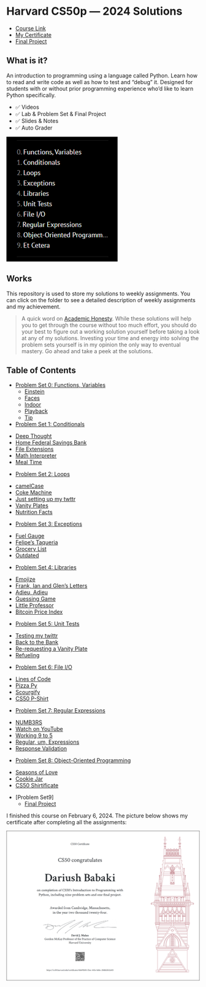 Harvard CS50p — 2024 Solutions
=====================

-   [Course Link](https://cs50.harvard.edu/python/2022/)
-   [My Certificate](https://cs50.harvard.edu/certificates/6b691b01-f3ee-445e-b6bc-20dfa5b52e03)
-   [Final Project](https://github.com/dariushbabaki/CS50-Python/tree/main/final%20project)

## What is it?

An introduction to programming using a language called Python. Learn how to read and write code as well as how to test and “debug” it. Designed for students with or without prior programming experience who’d like to learn Python specifically.

-   ✅ Videos
-   ✅ Lab & Problem Set & Final Project
-   ✅ Slides & Notes
-   ✅ Auto Grader

![cs50](image/CS50.png)

## Works

This repository is used to store my solutions to weekly assignments. You can click on the folder to see a detailed description of weekly assignments and my achievement.

> A quick word on [Academic Honesty](https://cs50.harvard.edu/x/2024/honesty/). While these solutions will help you to get through the course without too much effort, you should do your best to figure out a working solution yourself before taking a look at any of my solutions. Investing your time and energy into solving the problem sets yourself is in my opinion the only way to eventual mastery.
Go ahead and take a peek at the solutions.

## Table of Contents
- [Problem Set 0: Functions, Variables](https://github.com/dariushbabaki/CS50-Python/tree/main/week0)
  * [Einstein](https://github.com/dariushbabaki/CS50-Python/blob/main/week0/einstein.py)
  * [Faces](/Week0/faces)
  * [Indoor](/Week0/indoor)
  * [Playback](/Week0/playback)
  * [Tip](/Week0/tip)
 - [Problem Set 1: Conditionals](/Week1)
  * [Deep Thought](/Week1/deep)
  * [Home Federal Savings Bank](/Week1/bank)
  * [File Extensions](/Week1/extensions)
  * [Math Interpreter](/Week1/interpreter)
  * [Meal Time](/Week1/meal)
 - [Problem Set 2: Loops](/Week2)
  * [camelCase](/Week2/camel)
  * [Coke Machine](/Week2/coke)
  * [Just setting up my twttr](/Week2/twttr)
  * [Vanity Plates](/Week2/plates)
  * [Nutrition Facts](/Week2/nutrition)
   - [Problem Set 3: Exceptions](/Week3)
  * [Fuel Gauge](/Week3/fuel)
  * [Felipe’s Taqueria](/Week3/taqueria)
  * [Grocery List](/Week3/grocery)
  * [Outdated](/Week3/Outdated)
   - [Problem Set 4: Libraries](/Week4)
  * [Emojize](/Week4/Emojize)
  * [Frank, Ian and Glen’s Letters](/Week4/figlet)
  * [Adieu, Adieu](/Week4/adieu)
  * [Guessing Game](/Week4/game)
  * [Little Professor](/Week4/professor)
  * [Bitcoin Price Index](/Week4/bitcoin)
   - [Problem Set 5: Unit Tests](/Week5)
  * [Testing my twittr](/Week5/test_twttr)
  * [Back to the Bank](/Week5/test_bank)
  * [Re-requesting a Vanity Plate](/Week5/test_plates)
  * [Refueling](/Week5/test_fuel)
   - [Problem Set 6: File I/O](/Week6)
  * [Lines of Code](/Week6/lines)
  * [Pizza Py](/Week6/pizza)
  * [Scourgify](/Week6/scourgify)
  * [CS50 P-Shirt](/Week6/shirt)
   - [Problem Set 7: Regular Expressions](/Week7)
  * [NUMB3RS](/Week7/numb3rs)
  * [Watch on YouTube](/Week7/watch)
  * [Working 9 to 5](/Week7/working)
  * [Regular, um, Expressions](/Week7/um)
  * [Response Validation](/Week7/response)
   - [Problem Set 8: Object-Oriented Programming](/Week8)
  * [Seasons of Love](/Week8/seasons)
  * [Cookie Jar](/Week8/jar)
  * [CS50 Shirtificate](/Week8/shirtificate)
- [Problem Set9]
  * [Final Project](https://github.com/dariushbabaki/CS50-Python/tree/main/final%20project)


I finished this course on February 6, 2024.
The picture below shows my certificate after completing all the assignments:

![cs50p](image/CS50P.png)
